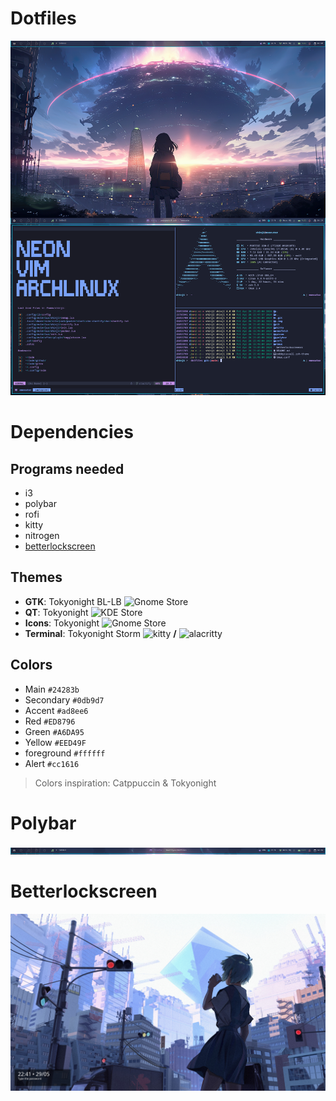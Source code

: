 # Dotfiles

![rice](.github_img/screenshots/rice.png)

# Dependencies
## Programs needed
- i3
- polybar
- rofi
- kitty
- nitrogen
- [betterlockscreen](https://github.com/betterlockscreen/betterlockscreen)

## Themes
- **GTK**: Tokyonight BL-LB ![Gnome Store](https://www.gnome-look.org/p/1681315/)
- **QT**: Tokyonight ![KDE Store](https://store.kde.org/p/2053458)
- **Icons**: Tokyonight ![Gnome Store](https://www.gnome-look.org/p/1681475)
- **Terminal**: Tokyonight Storm ![kitty](https://github.com/davidmathers/tokyo-night-kitty-theme) **/** ![alacritty](https://github.com/zatchheems/tokyo-night-alacritty-theme)

## Colors
- Main `#24283b`
- Secondary `#0db9d7`
- Accent `#ad8ee6`
- Red `#ED8796`
- Green `#A6DA95`
- Yellow `#EED49F`
- foreground `#ffffff`
- Alert `#cc1616`
> Colors inspiration: Catppuccin & Tokyonight

# Polybar
![polybar](.github_img/screenshots/polybar.png)

# Betterlockscreen
![betterlockscreen](.github_img/screenshots/betterlockscreen.png)
